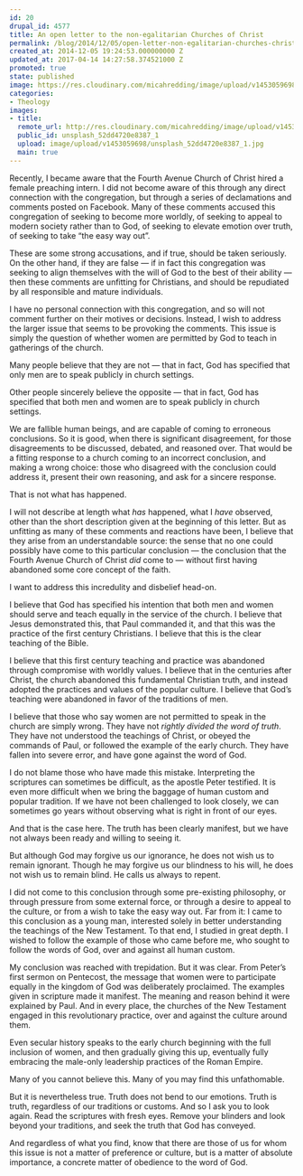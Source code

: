 ```yaml
---
id: 20
drupal_id: 4577
title: An open letter to the non-egalitarian Churches of Christ
permalink: /blog/2014/12/05/open-letter-non-egalitarian-churches-christ/
created_at: 2014-12-05 19:24:53.000000000 Z
updated_at: 2017-04-14 14:27:58.374521000 Z
promoted: true
state: published
image: https://res.cloudinary.com/micahredding/image/upload/v1453059698/unsplash_52dd4720e8387_1.jpg
categories:
- Theology
images:
- title: 
  remote_url: http://res.cloudinary.com/micahredding/image/upload/v1453059698/unsplash_52dd4720e8387_1.jpg
  public_id: unsplash_52dd4720e8387_1
  upload: image/upload/v1453059698/unsplash_52dd4720e8387_1.jpg
  main: true
---
```

Recently, I became aware that the Fourth Avenue Church of Christ hired a female preaching intern. I did not become aware of this through any direct connection with the congregation, but through a series of declamations and comments posted on Facebook. Many of these comments accused this congregation of seeking to become more worldly, of seeking to appeal to modern society rather than to God, of seeking to elevate emotion over truth, of seeking to take “the easy way out”.

These are some strong accusations, and if true, should be taken seriously. On the other hand, if they are false — if in fact this congregation was seeking to align themselves with the will of God to the best of their ability — then these comments are unfitting for Christians, and should be repudiated by all responsible and mature individuals.

I have no personal connection with this congregation, and so will not comment further on their motives or decisions. Instead, I wish to address the larger issue that seems to be provoking the comments. This issue is simply the question of whether women are permitted by God to teach in gatherings of the church.

Many people believe that they are not — that in fact, God has specified that only men are to speak publicly in church settings.

Other people sincerely believe the opposite — that in fact, God has specified that both men and women are to speak publicly in church settings.

We are fallible human beings, and are capable of coming to erroneous conclusions. So it is good, when there is significant disagreement, for those disagreements to be discussed, debated, and reasoned over. That would be a fitting response to a church coming to an incorrect conclusion, and making a wrong choice: those who disagreed with the conclusion could address it, present their own reasoning, and ask for a sincere response.

That is not what has happened.

I will not describe at length what *has* happened, what I *have* observed, other than the short description given at the beginning of this letter. But as unfitting as many of these comments and reactions have been, I believe that they arise from an understandable source: the sense that no one could possibly have come to this particular conclusion — the conclusion that the Fourth Avenue Church of Christ *did* come to — without first having abandoned some core concept of the faith.

I want to address this incredulity and disbelief head-on. 

I believe that God has specified his intention that both men and women should serve and teach equally in the service of the church. I believe that Jesus demonstrated this, that Paul commanded it, and that this was the practice of the first century Christians. I believe that this is the clear teaching of the Bible.

I believe that this first century teaching and practice was abandoned through compromise with worldly values. I believe that in the centuries after Christ, the church abandoned this fundamental Christian truth, and instead adopted the practices and values of the popular culture. I believe that God’s teaching were abandoned in favor of the traditions of men.

I believe that those who say women are not permitted to speak in the church are simply wrong. They have not *rightly divided the word of truth*. They have not understood the teachings of Christ, or obeyed the commands of Paul, or followed the example of the early church. They have fallen into severe error, and have gone against the word of God.

I do not blame those who have made this mistake. Interpreting the scriptures can sometimes be difficult, as the apostle Peter testified. It is even more difficult when we bring the baggage of human custom and popular tradition. If we have not been challenged to look closely, we can sometimes go years without observing what is right in front of our eyes.

And that is the case here. The truth has been clearly manifest, but we have not always been ready and willing to seeing it. 

But although God may forgive us our ignorance, he does not wish us to remain ignorant. Though he may forgive us our blindness to his will, he does not wish us to remain blind. He calls us always to repent.

I did not come to this conclusion through some pre-existing philosophy, or through pressure from some external force, or through a desire to appeal to the culture, or from a wish to take the easy way out. Far from it: I came to this conclusion as a young man, interested solely in better understanding the teachings of the New Testament. To that end, I studied in great depth. I wished to follow the example of those who came before me, who sought to follow the words of God, over and against all human custom.

My conclusion was reached with trepidation. But it was clear. From Peter’s first sermon on Pentecost, the message that women were to participate equally in the kingdom of God was deliberately proclaimed. The examples given in scripture made it manifest. The meaning and reason behind it were explained by Paul. And in every place, the churches of the New Testament engaged in this revolutionary practice, over and against the culture around them.

Even secular history speaks to the early church beginning with the full inclusion of women, and then gradually giving this up, eventually fully embracing the male-only leadership practices of the Roman Empire.

Many of you cannot believe this. Many of you may find this unfathomable. 

But it is nevertheless true. Truth does not bend to our emotions. Truth is truth, regardless of our traditions or customs. And so I ask you to look again. Read the scriptures with fresh eyes. Remove your blinders and look beyond your traditions, and seek the truth that God has conveyed.

And regardless of what you find, know that there are those of us for whom this issue is not a matter of preference or culture, but is a matter of absolute importance, a concrete matter of obedience to the word of God.
